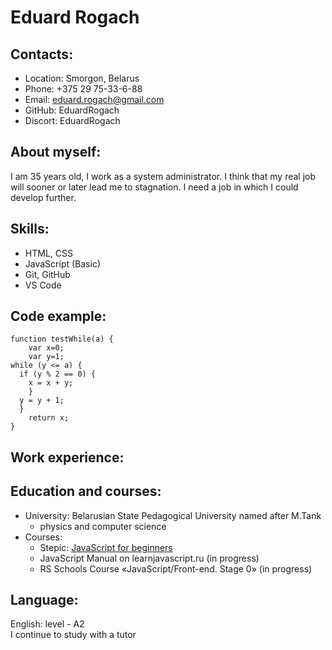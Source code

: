 # **Eduard Rogach**

## Contacts:
 * Location: Smorgon, Belarus
 * Phone: +375 29 75-33-6-88
 * Email: eduard.rogach@gmail.com
 * GitHub: EduardRogach
 * Discort: EduardRogach

## About myself:
I am 35 years old, I work as a system administrator. I think that my real job will sooner or later lead me to stagnation. I need a job in which I could develop further.

## Skills:
 * HTML,  CSS
 * JavaScript (Basic)
 * Git, GitHub
 * VS Code

## Code example:

``` 
function testWhile(a) {
    var x=0;
    var y=1;
while (y <= a) {
  if (y % 2 == 0) {
    x = x + y;
    }
  y = y + 1;  
  }
    return x;
}
```
## Work experience:

## Education and courses:
  * University:  Belarusian State Pedagogical University named after M.Tank
     * physics and computer science
  * Courses: 
     * Stepic: [JavaScript for beginners](https://stepik.org/course/2223/syllabus)
     * JavaScript Manual on learnjavascript.ru (in progress)
     * RS Schools Course «JavaScript/Front-end. Stage 0» (in progress)

## Language:
English: level - A2  
I continue to study with a tutor